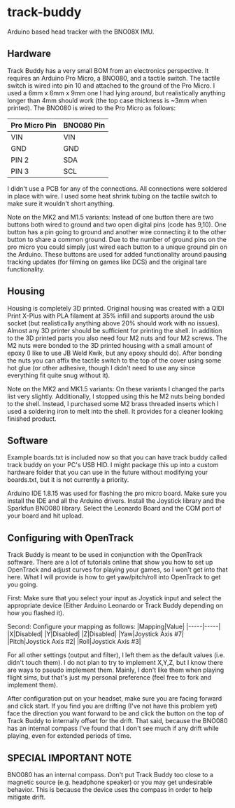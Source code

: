# track-buddy
Arduino based head tracker with the BNO08X IMU.

## Hardware
Track Buddy has a very small BOM from an electronics perspective.  It requires an Arduino Pro Micro, a BNO080, and a tactile switch.  The tactile switch is wired into pin 10 and attached to the ground of the Pro Micro. I used a 6mm x 6mm x 9mm one I had lying around, but realistically anything longer than 4mm should work (the top case thickness is ~3mm when printed). The BNO080 is wired to the Pro Micro as follows:

|Pro Micro Pin|BNO080 Pin|
|-----|-----|
|VIN |VIN|
|GND|GND|
|PIN 2|SDA|
|PIN 3|SCL|

I didn't use a PCB for any of the connections.  All connections were soldered in place with wire.  I used some heat shrink tubing on the tactile switch to make sure it wouldn't short anything.

Note on the MK2 and M1.5 variants: Instead of one button there are two buttons both wired to ground and two open digital pins (code has 9,10).  One button has a pin going to ground and another wire connecting it to the other button to share a common ground.  Due to the number of ground pins on the pro micro you could simply just wired each button to a unique ground pin on the Arduino.  These buttons are used for added functionality around pausing tracking updates (for filming on games like DCS) and the original tare functionality.

## Housing
Housing is completely 3D printed.  Original housing was created with a QIDI Print X-Plus with PLA filament at 35% infill and supports around the usb socket (but realistically anything above 20% should work with no issues).  Almost any 3D printer should be sufficient for printing the shell.  In addition to the 3D printed parts you also need four M2 nuts and four M2 screws.  The M2 nuts were bonded to the 3D printed housing with a small amount of epoxy (I like to use JB Weld Kwik, but any epoxy should do).  After bonding the nuts you can affix the tactile switch to the top of the cover using some hot glue (or other adhesive, though I didn't need to use any since everything fit quite snug without it).

Note on the MK2 and MK1.5 variants:  On these variants I changed the parts list very slightly.  Additionally, I stopped using this he M2 nuts being bonded to the shell.  Instead, I purchased some M2 brass threaded inserts which I used a soldering iron to melt into the shell.  It provides for a cleaner looking finished product.

## Software

Example boards.txt is included now so that you can have track buddy called track buddy on your PC's USB HID.  I might package this up into a custom hardware folder that you can use in the future without modifying your boards.txt, but it is not currently a priority.

Arduino IDE 1.8.15 was used for flashing the pro micro board.  Make sure you install the IDE and all the Arduino drivers.  Install the Joystick library and the Sparkfun BNO080 library.  Select the Leonardo Board and the COM port of your board and hit upload.

## Configuring with OpenTrack

Track Buddy is meant to be used in conjunction with the OpenTrack software.  There are a lot of tutorials online that show you how to set up OpenTrack and adjust curves for playing your games, so I won't get into that here.  What I will provide is how to get yaw/pitch/roll into OpenTrack to get you going.

First: Make sure that you select your input as Joystick input and select the appropriate device (Either Arduino Leonardo or Track Buddy depending on how you flashed it).

Second: Configure your mapping as follows:
|Mapping|Value|
|-----|-----|
|X|Disabled|
|Y|Disabled|
|Z|Disabled|
|Yaw|Joystick Axis #7|
|Pitch|Joystick Axis #2|
|Roll|Joystick Axis #3|

For all other settings (output and filter), I left them as the default values (i.e. didn't touch them).  I do not plan to try to implement X,Y,Z, but I know there are ways to pseudo implement them.  Mainly, I don't like them when playing flight sims, but that's just my personal preference (feel free to fork and implement them).

After configuration put on your headset, make sure you are facing forward and click start.  If you find you are drifting (I've not have this problem yet) face the direction you want forward to be and click the button on the top of Track Buddy to internally offset for the drift.  That said, because the BNO080 has an internal compass I've found that I don't see much if any drift while playing, even for extended periods of time.

## SPECIAL IMPORTANT NOTE
BNO080 has an internal compass.  Don't put Track Buddy too close to a magnetic source (e.g. headphone speaker) or you may get undesirable behavior.  This is because the device uses the compass in order to help mitigate drift.

